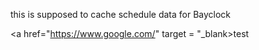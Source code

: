 this is supposed to cache schedule data for Bayclock

<a href="https://www.google.com/" target = "_blank>test</a>
